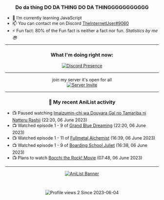 <div align="center">

### Do da thing DO DA THING DO DA THINGGGGGGGGGGG
</div>

- 🌱 I’m currently learning JavaScript
- 📫 You can contact me on Discord [TheInternetUser#9060](https://discord.com/users/534117072796385300)
- ⚡ Fun fact: 80% of the Fun fact is neither a fact nor fun. _Statistics by me 😎_
<hr>

<div align="center">

### What I'm doing right now:
[![Discord Presence](https://lanyard.cnrad.dev/api/534117072796385300)](https://discord.com/users/534117072796385300)
<hr>

join my server it's open for all <br>
[![Server Invite](https://invidget.switchblade.xyz/bfYgVHxrSs)](https://discord.gg/bfYgVHxrSs)

<hr>
  
### 🌸 My recent AniList activity

</div>

<!-- ANILIST_ACTIVITY:start -->

-   📺 Paused watching [Imaizumin-chi wa Douyara Gal no Tamariba ni Natteru Rashii](https://anilist.co/anime/132203) (22:20, 06 June 2023)
-   📺 Watched episode 1 - 9 of [Grand Blue Dreaming](https://anilist.co/anime/100922) (22:20, 06 June 2023)
-   📺 Watched episode 1 - 11 of [Fullmetal Alchemist](https://anilist.co/anime/121) (16:39, 06 June 2023)
-   📺 Watched episode 1 - 9 of [Boarding School Juliet](https://anilist.co/anime/101310) (16:38, 06 June 2023)
-   📺 Plans to watch [Bocchi the Rock! Movie](https://anilist.co/anime/165253) (07:48, 06 June 2023)

<!-- ANILIST_ACTIVITY:end -->
<hr>

<div align="center">

[![AniList Banner](https://img.anili.st/User/929966)](https://anilist.co/user/TheInternetUser)

<!-- ![Profile views](https://gpvc.arturio.dev/TheInternetUse7) Since 2023-01-09 -->
<br>

![Profile views 2](https://eng8ov7sekpf7ov.m.pipedream.net) Since 2023-06-04

</div>
